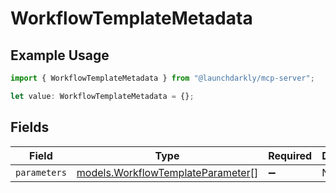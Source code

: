 # WorkflowTemplateMetadata

## Example Usage

```typescript
import { WorkflowTemplateMetadata } from "@launchdarkly/mcp-server";

let value: WorkflowTemplateMetadata = {};
```

## Fields

| Field                                                                        | Type                                                                         | Required                                                                     | Description                                                                  |
| ---------------------------------------------------------------------------- | ---------------------------------------------------------------------------- | ---------------------------------------------------------------------------- | ---------------------------------------------------------------------------- |
| `parameters`                                                                 | [models.WorkflowTemplateParameter](../models/workflowtemplateparameter.md)[] | :heavy_minus_sign:                                                           | N/A                                                                          |